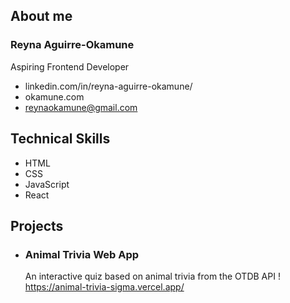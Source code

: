 ## About me

### Reyna Aguirre-Okamune
Aspiring Frontend Developer

- linkedin.com/in/reyna-aguirre-okamune/
- okamune.com
- reynaokamune@gmail.com

## Technical Skills
- HTML
- CSS
- JavaScript
- React

## Projects

- ### Animal Trivia Web App
    An interactive quiz based on animal trivia from the OTDB API ! 
   https://animal-trivia-sigma.vercel.app/
